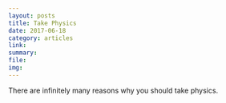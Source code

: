 ```yaml
---
layout: posts
title: Take Physics
date: 2017-06-18
category: articles
link:
summary:
file:
img:
---
```


There are infinitely many reasons why you should take physics.